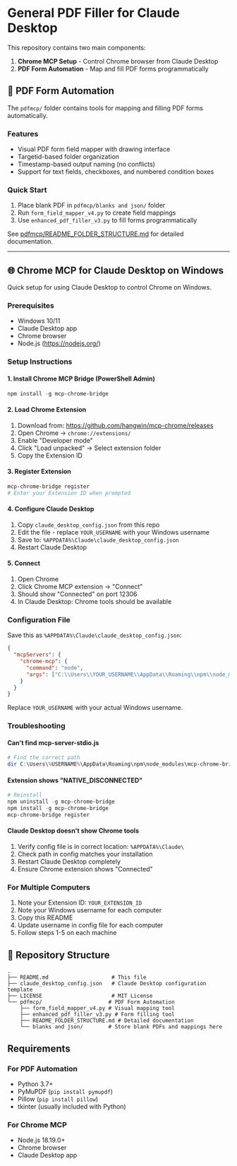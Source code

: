 # General PDF Filler for Claude Desktop

This repository contains two main components:
1. **Chrome MCP Setup** - Control Chrome browser from Claude Desktop
2. **PDF Form Automation** - Map and fill PDF forms programmatically

## 📄 PDF Form Automation

The `pdfmcp/` folder contains tools for mapping and filling PDF forms automatically.

### Features
- Visual PDF form field mapper with drawing interface
- Targetid-based folder organization
- Timestamp-based output naming (no conflicts)
- Support for text fields, checkboxes, and numbered condition boxes

### Quick Start
1. Place blank PDF in `pdfmcp/blanks and json/` folder
2. Run `form_field_mapper_v4.py` to create field mappings
3. Use `enhanced_pdf_filler_v3.py` to fill forms programmatically

See [pdfmcp/README_FOLDER_STRUCTURE.md](pdfmcp/README_FOLDER_STRUCTURE.md) for detailed documentation.

---

## 🌐 Chrome MCP for Claude Desktop on Windows

Quick setup for using Claude Desktop to control Chrome on Windows.

### Prerequisites
- Windows 10/11
- Claude Desktop app
- Chrome browser
- Node.js (https://nodejs.org/)

### Setup Instructions

#### 1. Install Chrome MCP Bridge (PowerShell Admin)
```powershell
npm install -g mcp-chrome-bridge
```

#### 2. Load Chrome Extension
1. Download from: https://github.com/hangwin/mcp-chrome/releases
2. Open Chrome → `chrome://extensions/`
3. Enable "Developer mode"
4. Click "Load unpacked" → Select extension folder
5. Copy the Extension ID

#### 3. Register Extension
```powershell
mcp-chrome-bridge register
# Enter your Extension ID when prompted
```

#### 4. Configure Claude Desktop
1. Copy `claude_desktop_config.json` from this repo
2. Edit the file - replace `YOUR_USERNAME` with your Windows username
3. Save to: `%APPDATA%\Claude\claude_desktop_config.json`
4. Restart Claude Desktop

#### 5. Connect
1. Open Chrome
2. Click Chrome MCP extension → "Connect"
3. Should show "Connected" on port 12306
4. In Claude Desktop: Chrome tools should be available

### Configuration File

Save this as `%APPDATA%\Claude\claude_desktop_config.json`:
```json
{
  "mcpServers": {
    "chrome-mcp": {
      "command": "node",
      "args": ["C:\\Users\\YOUR_USERNAME\\AppData\\Roaming\\npm\\node_modules\\mcp-chrome-bridge\\dist\\mcp\\mcp-server-stdio.js"]
    }
  }
}
```

Replace `YOUR_USERNAME` with your actual Windows username.

### Troubleshooting

#### Can't find mcp-server-stdio.js
```powershell
# Find the correct path
dir C:\Users\%USERNAME%\AppData\Roaming\npm\node_modules\mcp-chrome-bridge\dist\mcp\
```

#### Extension shows "NATIVE_DISCONNECTED"
```powershell
# Reinstall
npm uninstall -g mcp-chrome-bridge
npm install -g mcp-chrome-bridge
mcp-chrome-bridge register
```

#### Claude Desktop doesn't show Chrome tools
1. Verify config file is in correct location: `%APPDATA%\Claude\`
2. Check path in config matches your installation
3. Restart Claude Desktop completely
4. Ensure Chrome extension shows "Connected"

### For Multiple Computers

1. Note your Extension ID: `YOUR_EXTENSION_ID`
2. Note your Windows username for each computer
3. Copy this README
4. Update username in config file for each computer
5. Follow steps 1-5 on each machine

## 📁 Repository Structure

```
.
├── README.md                    # This file
├── claude_desktop_config.json   # Claude Desktop configuration template
├── LICENSE                      # MIT License
└── pdfmcp/                     # PDF Form Automation
    ├── form_field_mapper_v4.py # Visual mapping tool
    ├── enhanced_pdf_filler_v3.py # Form filling tool
    ├── README_FOLDER_STRUCTURE.md # Detailed documentation
    └── blanks and json/        # Store blank PDFs and mappings here
```

## Requirements

### For PDF Automation
- Python 3.7+
- PyMuPDF (`pip install pymupdf`)
- Pillow (`pip install pillow`)
- tkinter (usually included with Python)

### For Chrome MCP
- Node.js 18.19.0+
- Chrome browser
- Claude Desktop app